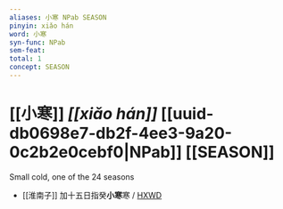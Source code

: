 ```yaml
---
aliases: 小寒 NPab SEASON
pinyin: xiǎo hán
word: 小寒
syn-func: NPab
sem-feat: 
total: 1
concept: SEASON 
---
```

# [[小寒]] *[[xiǎo hán]]*  [[uuid-db0698e7-db2f-4ee3-9a20-0c2b2e0cebf0|NPab]] [[SEASON]]
Small cold, one of the 24 seasons
 - [[淮南子]] 加十五日指癸**小寒**寒 / [HXWD](https://hxwd.org/textview.html?location=KR3j0010_tls_003-24a.9)